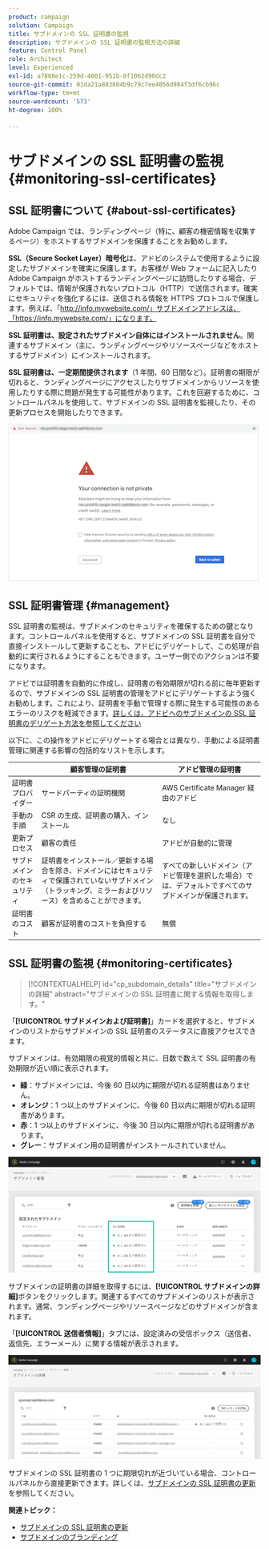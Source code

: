 ```yaml
---
product: campaign
solution: Campaign
title: サブドメインの SSL 証明書の監視
description: サブドメインの SSL 証明書の監視方法の詳細
feature: Control Panel
role: Architect
level: Experienced
exl-id: a7888e1c-259d-4601-951b-0f1062d90dc2
source-git-commit: 01da21a883804b9c79c7ee4056d984f3df6cb96c
workflow-type: tm+mt
source-wordcount: '573'
ht-degree: 100%

---
```


# サブドメインの SSL 証明書の監視 {#monitoring-ssl-certificates}

## SSL 証明書について {#about-ssl-certificates}

Adobe Campaign では、ランディングページ（特に、顧客の機密情報を収集するページ）をホストするサブドメインを保護することをお勧めします。

**SSL（Secure Socket Layer）暗号化**&#x200B;は、アドビのシステムで使用するように設定したサブドメインを確実に保護します。お客様が Web フォームに記入したり Adobe Campaign がホストするランディングページに訪問したりする場合、デフォルトでは、情報が保護されないプロトコル（HTTP）で送信されます。確実にセキュリティを強化するには、送信される情報を HTTPS プロトコルで保護します。例えば、「http://info.mywebsite.com/」サブドメインアドレスは、「https://info.mywebsite.com/」になります。

**SSL 証明書は、設定されたサブドメイン自体にはインストールされません**。関連するサブドメイン（主に、ランディングページやリソースページなどをホストするサブドメイン）にインストールされます。

**SSL 証明書は、一定期間提供されます**（1 年間、60 日間など）。証明書の期限が切れると、ランディングページにアクセスしたりサブドメインからリソースを使用したりする際に問題が発生する可能性があります。これを回避するために、コントロールパネルを使用して、サブドメインの SSL 証明書を監視したり、その更新プロセスを開始したりできます。

![](assets/no_certificate.png)

## SSL 証明書管理 {#management}

SSL 証明書の監視は、サブドメインのセキュリティを確保するための鍵となります。コントロールパネルを使用すると、サブドメインの SSL 証明書を自分で直接インストールして更新することも、アドビにデリゲートして、この処理が自動的に実行されるようにすることもできます。ユーザー側でのアクションは不要になります。

アドビでは証明書を自動的に作成し、証明書の有効期限が切れる前に毎年更新するので、サブドメインの SSL 証明書の管理をアドビにデリゲートするよう強くお勧めします。これにより、証明書を手動で管理する際に発生する可能性のあるエラーのリスクを軽減できます。[詳しくは、アドビへのサブドメインの SSL 証明書のデリゲート方法を参照してください](delegate-ssl.md)

以下に、この操作をアドビにデリゲートする場合とは異なり、手動による証明書管理に関連する影響の包括的なリストを示します。

|       | 顧客管理の証明書 | アドビ管理の証明書 |
|  ---  |  ---  |  ---  |
| 証明書プロバイダー | サードパーティの証明機関 | AWS Certificate Manager 経由のアドビ |
| 手動の手順 | CSR の生成、証明書の購入、インストール | なし |
| 更新プロセス | 顧客の責任 | アドビが自動的に管理 |
| サブドメインのセキュリティ | 証明書をインストール／更新する場合を除き、ドメインにはセキュリティで保護されていないサブドメイン （トラッキング、ミラーおよびリソース）を含めることができます。 | すべての新しいドメイン（アドビ管理を選択した場合）では、デフォルトですべてのサブドメインが保護されます。 |
| 証明書のコスト | 顧客が証明書のコストを負担する | 無償 |

## SSL 証明書の監視 {#monitoring-certificates}

>[!CONTEXTUALHELP]
>id="cp_subdomain_details"
>title="サブドメインの詳細"
>abstract="サブドメインの SSL 証明書に関する情報を取得します。"

「**[!UICONTROL サブドメインおよび証明書]**」カードを選択すると、サブドメインのリストからサブドメインの SSL 証明書のステータスに直接アクセスできます。

サブドメインは、有効期限の視覚的情報と共に、日数で数えて SSL 証明書の有効期限が近い順に表示されます。

* **緑**：サブドメインには、今後 60 日以内に期限が切れる証明書はありません。
* **オレンジ**：1 つ以上のサブドメインに、今後 60 日以内に期限が切れる証明書があります。
* **赤**：1 つ以上のサブドメインに、今後 30 日以内に期限が切れる証明書があります。
* **グレー**：サブドメイン用の証明書がインストールされていません。

![](assets/subdomains_list.png)

サブドメインの証明書の詳細を取得するには、**[!UICONTROL サブドメインの詳細]**&#x200B;ボタンをクリックします。関連するすべてのサブドメインのリストが表示されます。通常、ランディングページやリソースページなどのサブドメインが含まれます。

「**[!UICONTROL 送信者情報]**」タブには、設定済みの受信ボックス（送信者、返信先、エラーメール）に関する情報が表示されます。

![](assets/subdomain_details.png)

サブドメインの SSL 証明書の 1 つに期限切れが近づいている場合、コントロールパネルから直接更新できます。詳しくは、[サブドメインの SSL 証明書の更新](../../subdomains-certificates/using/renewing-subdomain-certificate.md)を参照してください。

**関連トピック：**

* [サブドメインの SSL 証明書の更新](../../subdomains-certificates/using/renewing-subdomain-certificate.md)
* [サブドメインのブランディング](../../subdomains-certificates/using/subdomains-branding.md)
